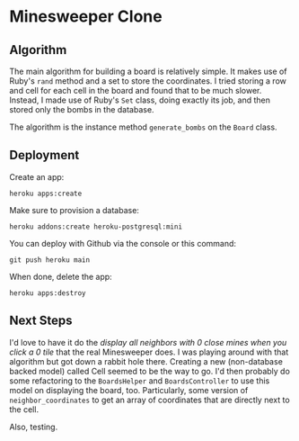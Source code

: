 # Minesweeper Clone

## Algorithm

The main algorithm for building a board is relatively simple. It makes use of Ruby's `rand` method and a set to store 
the coordinates. I tried storing a row and cell for each cell in the board and found that to be much slower. Instead,
I made use of Ruby's `Set` class, doing exactly its job, and then stored only the bombs in the database.

The algorithm is the instance method `generate_bombs` on the `Board` class.

## Deployment

Create an app:
```
heroku apps:create
```

Make sure to provision a database:
```
heroku addons:create heroku-postgresql:mini
```

You can deploy with Github via the console or this command:
```
git push heroku main
```

When done, delete the app:
```
heroku apps:destroy
```

## Next Steps

I'd love to have it do the *display all neighbors with 0 close mines when you click a 0 tile* that the real Minesweeper 
does. I was playing around with that algorithm but got down a rabbit hole there. Creating a new 
(non-database backed model) called Cell seemed to be the way to go. I'd then probably do some refactoring to the 
`BoardsHelper` and `BoardsController` to use this model on displaying the board, too. Particularly, some version of 
`neighbor_coordinates` to get an array of coordinates that are directly next to the cell.

Also, testing.
